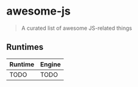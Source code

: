 # awesome-js
> A curated list of awesome JS-related things

## Runtimes

| Runtime | Engine |
| --- | --- |
| TODO | TODO |
